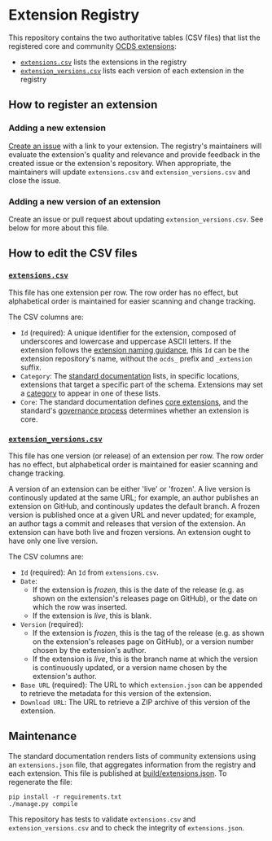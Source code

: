 # Extension Registry

This repository contains the two authoritative tables (CSV files) that list the registered core and community [OCDS extensions](https://standard.open-contracting.org/latest/en/extensions/):

* [`extensions.csv`](/extensions.csv) lists the extensions in the registry
* [`extension_versions.csv`](/extension_versions.csv) lists each version of each extension in the registry

## How to register an extension

### Adding a new extension

[Create an issue](https://github.com/open-contracting/extension_registry/issues/new) with a link to your extension. The registry's maintainers will evaluate the extension's quality and relevance and provide feedback in the created issue or the extension's repository. When appropriate, the maintainers will update `extensions.csv` and `extension_versions.csv` and close the issue.

### Adding a new version of an extension

Create an issue or pull request about updating `extension_versions.csv`. See below for more about this file.

## How to edit the CSV files

### [`extensions.csv`](/extensions.csv)

This file has one extension per row. The row order has no effect, but alphabetical order is maintained for easier scanning and change tracking.

The CSV columns are:

* `Id` (required): A unique identifier for the extension, composed of underscores and lowercase and uppercase ASCII letters. If the extension follows the [extension naming guidance](https://github.com/open-contracting/standard_extension_template#naming-extension-repositories), this `Id` can be the extension repository's name, without the `ocds_` prefix and `_extension` suffix.
*  `Category`: The [standard documentation](https://standard.open-contracting.org/) lists, in specific locations, extensions that target a specific part of the schema. Extensions may set a [category](/schema/extensions-schema.json) to appear in one of these lists.
*  `Core`: The standard documentation defines [core extensions](https://standard.open-contracting.org/latest/en/extensions/), and the standard's [governance process](https://standard.open-contracting.org/latest/en/support/governance/) determines whether an extension is core.

### [`extension_versions.csv`](/extension_versions.csv)

This file has one version (or release) of an extension per row. The row order has no effect, but alphabetical order is maintained for easier scanning and change tracking.

A version of an extension can be either 'live' or 'frozen'. A live version is continously updated at the same URL; for example, an author publishes an extension on GitHub, and continously updates the default branch. A frozen version is published once at a given URL and never updated; for example, an author tags a commit and releases that version of the extension. An extension can have both live and frozen versions. An extension ought to have only one live version.

The CSV columns are:

* `Id` (required): An `Id` from `extensions.csv`.
* `Date`:
  * If the extension is *frozen*, this is the date of the release (e.g. as shown on the extension's releases page on GitHub), or the date on which the row was inserted.
  * If the extension is *live*, this is blank.
* `Version` (required):
  * If the extension is *frozen*, this is the tag of the release (e.g. as shown on the extension's releases page on GitHub), or a version number chosen by the extension's author.
  * If the extension is *live*, this is the branch name at which the version is continuously updated, or a version name chosen by the extension's author.
* `Base URL` (required): The URL to which `extension.json` can be appended to retrieve the metadata for this version of the extension.
* `Download URL`: The URL to retrieve a ZIP archive of this version of the extension.

## Maintenance

The standard documentation renders lists of community extensions using an `extensions.json` file, that aggregates information from the registry and each extension. This file is published at [build/extensions.json](/build/extensions.json). To regenerate the file:

    pip install -r requirements.txt
    ./manage.py compile

This repository has tests to validate `extensions.csv` and `extension_versions.csv` and to check the integrity of `extensions.json`.
